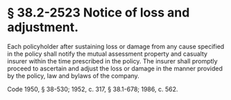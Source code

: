 # § 38.2-2523 Notice of loss and adjustment.

<p>Each policyholder after sustaining loss or damage from any cause specified in the policy shall notify the mutual assessment property and casualty insurer within the time prescribed in the policy. The insurer shall promptly proceed to ascertain and adjust the loss or damage in the manner provided by the policy, law and bylaws of the company.</p><p>Code 1950, § 38-530; 1952, c. 317, § 38.1-678; 1986, c. 562.</p>